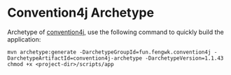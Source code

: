 # Convention4j Archetype

Archetype of [convention4j](https://github.com/fengwk/convention4j), use the following command to quickly build the application:

```shell
mvn archetype:generate -DarchetypeGroupId=fun.fengwk.convention4j -DarchetypeArtifactId=convention4j-archetype -DarchetypeVersion=1.1.43
chmod +x <project-dir>/scripts/app
```
